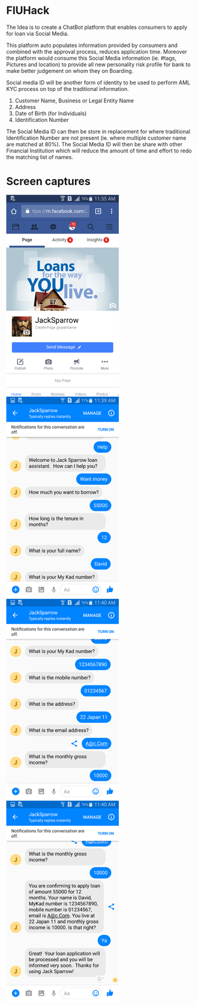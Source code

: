 # FIUHack

The Idea is to create a ChatBot platform that enables consumers to apply for loan via Social Media.

This platform auto populates information provided by consumers and combined with the approval process, reduces application time.
Moreover the platform would consume this Social Media information (ie. #tags, Pictures and location) to provide all new personality risk profile for bank to make better judgement on whom they on Boarding.

Social media ID will be another form of identity to be used to perform AML KYC process on top of the traditional information.
1.    Customer Name, Business or Legal Entity Name
2.    Address
3.    Date of Birth (for Individuals)
4.    Identification Number

The Social Media ID can then be store in replacement for where traditional Identification Number are not present (ie. where multiple customer name are matched at 80%). The Social Media ID will then be share with other Financial Institution which will reduce the amount of time and effort to redo the matching list of names.


# Screen captures 


<img src="https://github.com/all-hacks/FIUHack/blob/master/images/apppage.png" width="300" padding="50">

<img src="https://github.com/all-hacks/FIUHack/blob/master/images/conversation_01.png" width="300">

<img src="https://github.com/all-hacks/FIUHack/blob/master/images/conversation_02.png" width="300">

<img src="https://github.com/all-hacks/FIUHack/blob/master/images/conversation_03.png" width="300">


